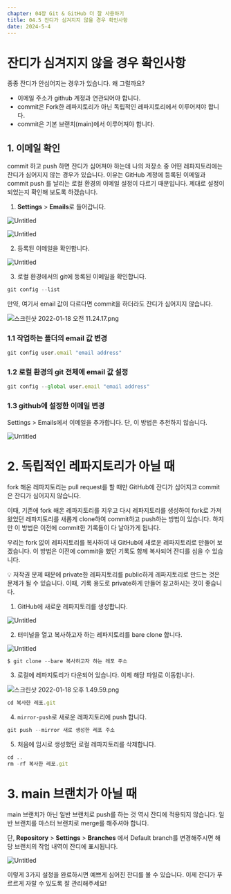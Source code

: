 ```yaml
---
chapter: 04장 Git & GitHub 더 잘 사용하기
title: 04.5 잔디가 심겨지지 않을 경우 확인사항
date: 2024-5-4
---
```


# 잔디가 심겨지지 않을 경우 확인사항

종종 잔디가 안심어지는 경우가 있습니다. 왜 그럴까요?

- 이메일 주소가 github 계정과 연관되어야 합니다.
- commit은 Fork한 레파지토리가 아닌 독립적인 레파지토리에서 이루어져야 합니다.
- commit은 기본 브랜치(main)에서 이루어져야 합니다.

## 1. 이메일 확인

commit 하고 push 하면 잔디가 심어져야 하는데 나의 저장소 중 어떤 레파지토리에는 잔디가 심어지지 않는 경우가 있습니다. 이유는 GitHub 계정에 등록된 이메일과 commit push 를 날리는 로컬 환경의 이메일 설정이 다르기 때문입니다. 제대로 설정이 되었는지 확인해 보도록 하겠습니다.

1. **Settings** > **Emails**로 들어갑니다.

![Untitled](/images/github/chapter04-5/Untitled.png)

![Untitled](/images/github/chapter04-5/Untitled%201.png)

2.  등록된 이메일을 확인합니다.

![Untitled](/images/github/chapter04-5/Untitled%202.png)

3. 로컬 환경에서의 git에 등록된 이메일을 확인합니다.

```jsx
git config --list
```

만약, 여기서 email 값이 다르다면 commit을 하더라도 잔디가 심어지지 않습니다.

![스크린샷 2022-01-18 오전 11.24.17.png](/images/github/chapter04-5/%E1%84%89%E1%85%B3%E1%84%8F%E1%85%B3%E1%84%85%E1%85%B5%E1%86%AB%E1%84%89%E1%85%A3%E1%86%BA_2022-01-18_%E1%84%8B%E1%85%A9%E1%84%8C%E1%85%A5%E1%86%AB_11.24.17.png)

### 1.1 작업하는 폴더의 email 값 변경

```jsx
git config user.email "email address"
```

### 1.2 로컬 환경의 git 전체에 email 값 설정

```jsx
git config --global user.email "email address"
```

### 1.3 github에 설정한 이메일 변경

Settings > Emails에서 이메일을 추가합니다. 단, 이 방법은 추천하지 않습니다.

![Untitled](/images/github/chapter04-5/Untitled%203.png)

# 2. 독립적인 레파지토리가 아닐 때

fork 해온 레파지토리는 pull request를 할 때만 GitHub에 잔디가 심어지고 commit은 잔디가 심어지지 않습니다.

이때, 기존에 fork 해온 레파지토리를 지우고 다시 레파지토리를 생성하여 fork로 가져왔었던 레파지토리를 새롭게 clone하여 commit하고 push하는 방법이 있습니다. 하지만 이 방법은 이전에 commit한 기록들이 다 날아가게 됩니다.

우리는 fork 없이 레파지토리를 복사하여 내 GitHub에 새로운 레파지토리로 만들어 보겠습니다. 이 방법은 이전에 commit을 했던 기록도 함께 복사되어 잔디를 심을 수 있습니다.

<aside>
💡 저작권 문제 때문에 private한 레파지토리를 public하게 레파지토리로 만드는 것은 문제가 될 수 있습니다. 이때, 기록 용도로 private하게 만들어 참고하시는 것이 좋습니다.

</aside>

1. GitHub에 새로운 레파지토리를 생성합니다.

![Untitled](/images/github/chapter04-5/Untitled%204.png)

2. 터미널을 열고 복사하고자 하는 레파지토리를 bare clone 합니다.

![Untitled](/images/github/chapter04-5/Untitled%205.png)

```jsx
$ git clone --bare 복사하고자 하는 레포 주소
```

3. 로컬에 레파지토리가 다운되어 있습니다. 이제 해당 파일로 이동합니다.

![스크린샷 2022-01-18 오후 1.49.59.png](/images/github/chapter04-5/%E1%84%89%E1%85%B3%E1%84%8F%E1%85%B3%E1%84%85%E1%85%B5%E1%86%AB%E1%84%89%E1%85%A3%E1%86%BA_2022-01-18_%E1%84%8B%E1%85%A9%E1%84%92%E1%85%AE_1.49.59.png)

```jsx
cd 복사한 레포.git
```

4. `mirror-push`로 새로운 레파지토리에 push 합니다.

```jsx
git push --mirror 새로 생성한 레포 주소
```

5. 처음에 임시로 생성했던 로컬 레파지토리를 삭제합니다.

```jsx
cd ..
rm -rf 복사한 레포.git
```

# 3. main 브랜치가 아닐 때

main 브랜치가 아닌 일반 브랜치로 push를 하는 것 역시 잔디에 적용되지 않습니다. 일반 브랜치를 마스터 브랜치로 merge를 해주셔야 합니다.

단, **Repository** > **Settings** > **Branches** 에서 Default branch를 변경해주시면 해당 브랜치의 작업 내역이 잔디에 표시됩니다.

![Untitled](/images/github/chapter04-5/Untitled%206.png)

이렇게 3가지 설정을 완료하시면 예쁘게 심어진 잔디를 볼 수 있습니다. 이제 잔디가 푸르르게 자랄 수 있도록 잘 관리해주세요!
